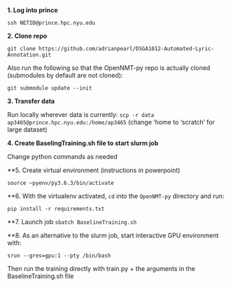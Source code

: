 **1. Log into prince**

`ssh NETID@prince.hpc.nyu.edu`

**2. Clone repo**

`git clone https://github.com/adrianpearl/DSGA1012-Automated-Lyric-Annotation.git`

Also run the following so that the OpenNMT-py repo is actually cloned (submodules by default are not cloned):

`git submodule update --init`

**3. Transfer data**

Run locally wherever data is currently:
`scp -r data ap3465@prince.hpc.nyu.edu:/home/ap3465`
(change ‘home to ‘scratch’ for large dataset)

**4. Create BaselingTraining.sh file to start slurm job**

Change python commands as needed

**5. Create virtual environment (instructions in powerpoint)

`source ~pyenv/py3.6.3/bin/activate`

**6. With the virtualenv activated, `cd` into the `OpenNMT-py` directory and run:

`pip install -r requirements.txt`

**7. Launch job
`sbatch BaselineTraining.sh`

**8. As an alternative to the slurm job, start interactive GPU environment with:

`srun --gres=gpu:1 --pty /bin/bash`

Then run the training directly with train.py + the arguments in the BaselineTraining.sh file
